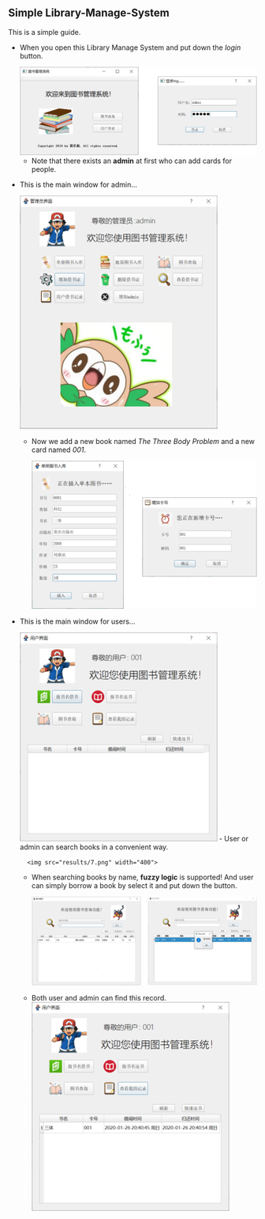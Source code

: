 ## Simple Library-Manage-System

This is a simple guide.

+ When you open this Library Manage System and put down the *login* button.
  
    <img src="results/1.png" width="600">
    
	- Note that there exists an **admin** at first who can add cards for people.
	
+ This is the main window for admin...
	
	<img src="results/3.png"  width="400">
	
	- Now we add a new book named *The Three Body Problem* and a new card named *001*.
		
		<img src="results/4.png"  width="500">
+ This is the main window for users...
	
	<img src="results/6.png" width="400">
	- User or admin can search books in a convenient way.
		
		<img src="results/7.png" width="400">
	- When searching books by name, **fuzzy logic** is supported! And user can simply borrow a book by select it and put down the button.

		<img src="results/8.png" width="700">

	- Both user and admin can find this record.
		<img src="results/10.png" width="400">